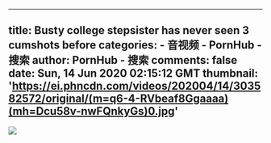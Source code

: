 
---
title: Busty college stepsister has never seen 3 cumshots before
categories: 
    - 音视频
    - PornHub - 搜索
author: PornHub - 搜索
comments: false
date: Sun, 14 Jun 2020 02:15:12 GMT
thumbnail: 'https://ei.phncdn.com/videos/202004/14/303582572/original/(m=q6-4-RVbeaf8Ggaaaa)(mh=Dcu58v-nwFQnkyGs)0.jpg'
---

<div>   
<img src="https://ei.phncdn.com/videos/202004/14/303582572/original/(m=q6-4-RVbeaf8Ggaaaa)(mh=Dcu58v-nwFQnkyGs)0.jpg" referrerpolicy="no-referrer">  
</div>
            